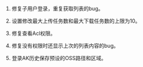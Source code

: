
1. 修复子用户登录，重复获取列表的bug。

2. 设置修改最大上传任务数和最大下载任务数的上限为10。

3. 修复查看Acl权限。

4. 修复没有权限时还显示上次的列表内容的bug。

5. 登录AK历史保存预设的OSS路径和区域。

